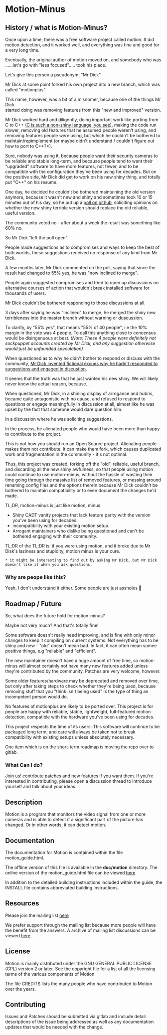Motion-Minus
=============

## History / what is Motion-Minus?

Once upon a time, there was a free software project called motion. 
It did motion detection, and it worked well, and everything was fine and good
for a very long time.

Eventually, the original author of motion moved on, and somebody who was
......let's go with "less focused"..... took his place. 

Let's give this person a pseudonym: "Mr Dick"

Mr Dick at some point forked his own project into a new branch, which was
called "motionplus".

This name, however, was a bit of a misnomer, because one of the things Mr Dick  
started doing was removing features from this "new and improved" version.

Mr Dick worked hard and diligently, doing important work like porting from C
to C++ [(C is such a non-shiny language, you see)](https://web.archive.org/web/20131209133259/http://thread.gmane.org/gmane.comp.version-control.git/57643/focus=57918), making the code run slower,
removing old features that he assumed people weren't using, 
and removing features people *were* using, but which he couldn't be bothered to 
maintain/repimplement (or maybe didn't understand / couldn't figure out how to port to C++?*).

Sure, nobody was using it, because people want their security cameras to be 
reliable and stable long-term, and because people tend to want their "upgraded"
software to have more features, not fewer, and to be compatible with the 
configuration they've been using for decades. But on the positive side, Mr Dick
did get to work on his new shiny thing, and totally put "C++" on his resume.

One day, he decided he couldn't be bothered maintaining the old version anymore,
because it wasn't new and shiny and sometimes took 10 or 15 minutes out of his day,
so he put up a [poll on github](https://github.com/Motion-Project/motion/discussions/1794#discussion-7007501), soliciting opinions on whether the new shiny terrible version should replace the old 
reliable, useful version.

The community voted no - after about a week the result was something like 60% no.

So Mr Dick "left the poll open".

People made suggestions as to compromises and ways to keep the best of both worlds,
these suggestions received no response of any kind from Mr Dick.

A few months later, Mr Dick commented on the poll, saying that since the result had 
changed to 55% yes, he was "now inclined to merge". 

People again suggested compromises and tried to open up discussions on alternative
courses of action that wouldn't break installed software for thousands of users.

Mr Dick couldn't be bothered responding to those discussions at all.

3 days after saying he was "inclined" to merge, he merged the shiny new terribleness 
into the master branch without warning or duscussion.

To clarify, by "55% yes", that means "55% of 40 people", i.e the 10% margin in the vote 
was 4 people. To call this anything close to concensus would be disingenuous at best.
*(Note: These 4 people were definitely not sockpuppet accounts created by Mr Dick, and any
suggestion otherwise would just be unfounded speculation)*

When questioned as to why he didn't bother to respond or discuss with the community,
[Mr Dick invented fictional excues why he hadn't responded to suggestions and engaged in discustion](https://github.com/Motion-Project/motion/discussions/1794#discussioncomment-12086359). 

It seems that the truth was that he just wanted his new shiny. We will likely never 
know the actual reason, because...

When questioned, Mr Dick, in a shining display of arrogance and hubris, became quite 
antagonistic with no cause, and refused to respond to questions or engage meaningfully 
in discussion at all, almost like he was upset by the fact that someone would dare question him.

In a discussion where he was soliciting suggestions.

In the process, he alienated people who would have been more than happy to contribute to the project.

This is not how you should run an Open Source project. Alienating people makes them not contribute.
It can make them fork, which causes duplicated work and fragmentation in the community - it's not optimal.

Thus, this project was created, forking off the "old", reliable, useful branch, and discarding all the
new shiny awfulness, so that people using motion could continue to use motion-minus,
without the hassle of wasting their time going through the massive list of removed features,
 or messing around renaming config files and the options therein because Mr Dick couldn't be 
bothered to maintain compatibility or to even document the changes he'd made.

TL;DR, motion-minus is just like motion, minus:
 - Shiny CADT vanity projects that lack feature parity with the version you've been using for decades.
 - incompatibility with your existing motion setup.
 - Arrogant maintainers who dislike being questioned and can't be bothered engaging with their community..

TL;DR of the TL;DR is: if you were using motion, and it broke due to Mr Disk's laziness and stupidity, 
motion minus is your cure.

`* it might be interesting to find out by asking Mr Dick, but Mr Dick doesn't like it when you ask questions.`

### Why are peope like this?

Yeah, I don't understand it either. Some people are just assholes :shrug:

## Roadmap / Future

So, what does the future hold for motion-minus?

Maybe not very much? And that's totally fine!

Some software doesn't really need improving, and is fine with only minor changes to keep it compiling on current systems. Not everything has to be shiny and new - "old" doesn't mean bad. In fact, it can often mean somee positive things, e.g "reliable" and "efficient".

The new maintainer doesn't have a huge amount of free time, so motion-minus will almost certainly not have many 
new features added unless they're contributed by the community. Patches are very welcome, however.

Some older features/hardware may be deprecated and removed over time, but only after taking 
steps to check whether they're being used, because removing stuff that you "think isn't being used"
is the type of thing an incompetent person would do.

No features of motionplus are likely to be ported over. This project is 
for people are happy with reliable, stable, lightweight, full-featured 
motion detection, compatible with the hardware you've been using for decades.

This project respects the time of its users: This software will continue to be packaged long term, 
and care will always be taken not to break compatibility with existing setups unless absolutely necessary.

One item which is on the short-term roadmap is moving the repo over to gitlab.

### What Can I do?

Join us! contribute patches and new features if you want them. If you're interested in contributing, 
please open a discussion thread to introduce yourself and talk about your ideas.



## Description

Motion is a program that monitors the video signal from one or more cameras and
is able to detect if a significant part of the picture has changed. Or in other
words, it can detect motion.

## Documentation

The documentation for Motion is contained within the file motion_guide.html.

The offline version of this file is available in the **doc/motion** directory.  The
online version of the motion_guide.html file can be viewed [here](https://motion-project.github.io/motion_guide.html)

In addition to the detailed building instructions included within the guide, the
INSTALL file contains abbreviated building instructions.

## Resources

Please join the mailing list [here](https://lists.sourceforge.net/lists/listinfo/motion-user)

We prefer support through the mailing list because more people will have the benefit from the answers.
A archive of mailing list discussions can be viewed [here](https://sourceforge.net/p/motion/mailman/motion-user/)

## License

Motion is mainly distributed under the GNU GENERAL PUBLIC LICENSE (GPL) version 2 or later.
See the copyright file for a list of all the licensing terms of the various components of Motion.

The file CREDITS lists the many people who have contributed to Motion over the years.

## Contributing

Issues and Patches should be submitted via gitlab and include detail descriptions
of the issue being addressed as well as any documentation updates that would be
needed with the change.

